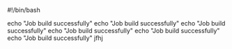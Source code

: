 #!/bin/bash

echo "Job build successfully"
echo "Job build successfully"
echo "Job build successfully"
echo "Job build successfully"
echo "Job build successfully"
echo "Job build successfully"
jfhj
